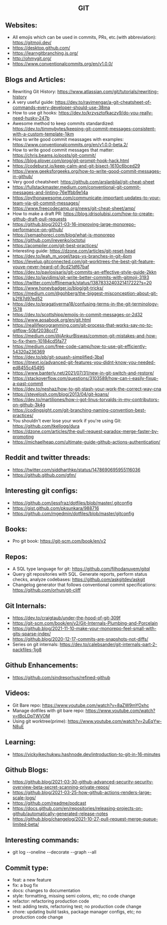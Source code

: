 <h2 align="center">GIT</h2>

## Websites:

- All emojis which can be used in commits, PRs, etc.(with abbreviation): https://gitmoji.dev/
- https://desktop.github.com/
- https://learngitbranching.js.org/
- http://ohmygit.org/
- https://www.conventionalcommits.org/en/v1.0.0/

## Blogs and Articles:

- Rewriting Git History: https://www.atlassian.com/git/tutorials/rewriting-history
- A very useful guide: https://dev.to/ravimengar/a-git-cheatsheet-of-commands-every-developer-should-use-38ma
- How to use git hooks: https://dev.to/krzysztofkaczy9/do-you-really-need-husky-247b
- Awesome method to keep commits standardized: https://dev.to/timmybytes/keeping-git-commit-messages-consistent-with-a-custom-template-1jkm
- How to write good commit meassages with examples: https://www.conventionalcommits.org/en/v1.0.0-beta.2/
- How to write good commit messages that matter: https://chris.beams.io/posts/git-commit/
- https://blog.plover.com/prog/git-prompt-hook-hack.html
- https://codeburst.io/keep-calm-and-git-bisect-1610c6bced29
- https://www.geeksforgeeks.org/how-to-write-good-commit-messages-in-github/
- Very good cheatsheet: https://github.com/arslanbilal/git-cheat-sheet
- https://fullstackmaster.medium.com/conventional-git-commit-messages-and-linting-76e1fbb9e14a
- https://pythonawesome.com/communicate-important-updates-to-your-team-via-git-commit-messages/
- https://www.freecodecamp.org/news/git-cheat-sheet/amp/
- How to make a draft PR: https://blog.idrisolubisi.com/how-to-create-github-draft-pull-requests
- https://github.blog/2021-03-16-improving-large-monorepo-performance-on-github/
- https://semaphoreci.com/blog/what-is-monorepo
- https://github.com/irevenko/octotui
- https://acompiler.com/git-best-practices/
- Interesting guide: https://dzone.com/articles/git-reset-head
- https://dev.to/leah_m_vogel/tags-vs-branches-in-git-4pm
- https://levelup.gitconnected.com/git-worktrees-the-best-git-feature-youve-never-heard-of-9cd21df67baf
- https://dev.to/pavlosisaris/git-commits-an-effective-style-guide-2kkn
- https://dev.to/javidjms/git-write-better-commits-with-gitmoji-3193
- https://twitter.com/offlinemark/status/1387833240321417222?s=20
- https://www.honeybadger.io/blog/git-tricks/
- https://medium.com/@gohberg/the-biggest-misconception-about-git-b2f87d97ed52
- https://dev.to/pragativerma18/confusing-terms-in-the-git-terminology-1578
- https://dev.to/scottshipp/emojis-in-commit-messages-or-2d32
- https://www.aosabook.org/en/git.html
- https://reallifeprogramming.com/git-process-that-works-say-no-to-gitflow-50bf2038ccf7
- https://medium.com/@iAnkurBiswas/common-git-mistakes-and-how-to-fix-them-10184cd5fa77
- https://medium.com/free-code-camp/how-to-use-git-efficiently-54320a236369
- https://dev.to/pb/git-squash-simplified-3ba1
- https://itnext.io/advanced-git-features-you-didnt-know-you-needed-ed8455c45495
- https://www.banterly.net/2021/07/31/new-in-git-switch-and-restore/
- https://stackoverflow.com/questions/3103589/how-can-i-easily-fixup-a-past-commit
- https://dev.to/neshaz/how-to-git-stash-your-work-the-correct-way-cna
- https://stevelosh.com/blog/2013/04/git-koans/
- https://dev.to/martiliones/how-i-got-linus-torvalds-in-my-contributors-on-github-3k4g
- https://codingsight.com/git-branching-naming-convention-best-practices/
- You shouldn't ever lose your work if you're using Git: https://github.com/tkellogg/dura
- https://dzone.com/articles/the-pull-request-paradox-merge-faster-by-promoting
- https://michaelheap.com/ultimate-guide-github-actions-authentication/

## Reddit and twitter threads:

- https://twitter.com/siddharthkp/status/1478690695955116036
- https://github.github.com/gfm/

## Interesting git configs:

- https://github.com/jessfraz/dotfiles/blob/master/.gitconfig
- https://gist.github.com/pksunkara/988716
- https://github.com/mgedmin/dotfiles/blob/master/gitconfig

## Books:

- Pro git book: https://git-scm.com/book/en/v2

## Repos:

- A SQL type language for git: https://github.com/filhodanuvem/gitql
- Query git repositories with SQL. Generate reports, perform status checks, analyze codebases: https://github.com/askgitdev/askgit
- Changelog generator that follows conventional commit specifications: https://github.com/orhun/git-cliff

## Git Internals:

- https://dev.to/craigtaub/under-the-hood-of-git-309f
- https://git-scm.com/book/en/v2/Git-Internals-Plumbing-and-Porcelain
- https://github.blog/2021-11-10-make-your-monorepo-feel-small-with-gits-sparse-index/
- https://github.blog/2020-12-17-commits-are-snapshots-not-diffs/
- Series on git internals: https://dev.to/calebsander/git-internals-part-2-packfiles-1jg8

## Github Enhancements:

- https://github.com/sindresorhus/refined-github

## Videos:

- Git Bare repo: https://www.youtube.com/watch?v=8aZW9mYOxhc
- Manage dotfiles with git bare repo: https://www.youtube.com/watch?v=tBoLDpTWVOM
- Using git worktree(prime): https://www.youtube.com/watch?v=2uEqYw-N8uE

## Learning:

- https://vickyikechukwu.hashnode.dev/introduction-to-git-in-16-minutes

## Github Blogs:

- https://github.blog/2021-03-30-github-advanced-security-security-overview-beta-secret-scanning-private-repos/
- https://github.blog/2021-03-25-how-github-actions-renders-large-scale-logs/
- https://github.com/readme/podcast
- https://docs.github.com/en/repositories/releasing-projects-on-github/automatically-generated-release-notes
- https://github.blog/changelog/2021-10-27-pull-request-merge-queue-limited-beta/

## Interesting commands:

- git log --oneline --decorate --graph --all

## Commit type:

- feat: a new feature
- fix: a bug fix
- docs: changes to documentation
- style: formatting, missing semi colons, etc; no code change
- refactor: refactoring production code
- test: adding tests, refactoring test; no production code change
- chore: updating build tasks, package manager configs, etc; no production code change
